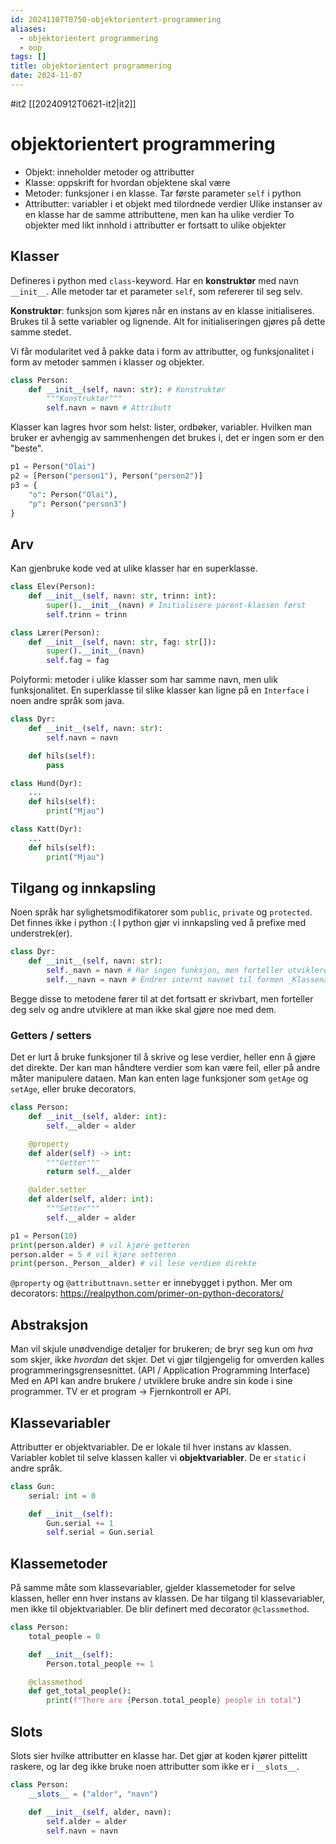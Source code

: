 ```yaml
---
id: 20241107T0750-objektorientert-programmering
aliases:
  - objektorientert programmering
  - oop
tags: []
title: objektorientert programmering
date: 2024-11-07
---
```


#it2 [[20240912T0621-it2|it2]]

# objektorientert programmering

- Objekt: inneholder metoder og attributter
- Klasse: oppskrift for hvordan objektene skal være
- Metoder: funksjoner i en klasse. Tar første parameter `self` i python
- Attributter: variabler i et objekt med tilordnede verdier
  Ulike instanser av en klasse har de samme attributtene, men kan ha ulike verdier
  To objekter med likt innhold i attributter er fortsatt to ulike objekter

## Klasser

Defineres i python med `class`-keyword. Har en **konstruktør** med navn `__init__`. Alle metoder tar et parameter `self`, som refererer til seg selv.

**Konstruktør**: funksjon som kjøres når en instans av en klasse initialiseres. Brukes til å sette variabler og lignende. Alt for initialiseringen gjøres på dette samme stedet.

Vi får modularitet ved å pakke data i form av attributter, og funksjonalitet i form av metoder sammen i klasser og objekter.

```py
class Person:
    def __init__(self, navn: str): # Konstruktør
        """Konstruktør"""
        self.navn = navn # Attributt
```

Klasser kan lagres hvor som helst: lister, ordbøker, variabler. Hvilken man bruker er avhengig av sammenhengen det brukes i, det er ingen som er den "beste".

```py
p1 = Person("Olai")
p2 = [Person("person1"), Person("person2")]
p3 = {
    "o": Person("Olai"),
    "p": Person("person3")
}
```

## Arv

Kan gjenbruke kode ved at ulike klasser har en superklasse.

```py
class Elev(Person):
    def __init__(self, navn: str, trinn: int):
        super().__init__(navn) # Initialisere parent-klassen først
        self.trinn = trinn

class Lærer(Person):
    def __init__(self, navn: str, fag: str[]):
        super().__init__(navn)
        self.fag = fag
```

Polyformi: metoder i ulike klasser som har samme navn, men ulik funksjonalitet. En superklasse til slike klasser kan ligne på en `Interface` i noen andre språk som java.

```py
class Dyr:
    def __init__(self, navn: str):
        self.navn = navn

    def hils(self):
        pass

class Hund(Dyr):
    ...
    def hils(self):
        print("Mjau")

class Katt(Dyr):
    ...
    def hils(self):
        print("Mjau")
```

## Tilgang og innkapsling

Noen språk har sylighetsmodifikatorer som `public`, `private` og `protected`. Det finnes ikke i python :(
I python gjør vi innkapsling ved å prefixe med understrek(er).

```py
class Dyr:
    def __init__(self, navn: str):
        self._navn = navn # Har ingen funksjon, men forteller utviklere at dette er privat
        self.__navn = navn # Endrer internt navnet til formen _Klassenavn__Variabelnavn, her _Dyr__navn
```

Begge disse to metodene fører til at det fortsatt er skrivbart, men forteller deg selv og andre utviklere at man ikke skal gjøre noe med dem.

### Getters / setters

Det er lurt å bruke funksjoner til å skrive og lese verdier, heller enn å gjøre det direkte. Der kan man håndtere verdier som kan være feil, eller på andre måter manipulere dataen. Man kan enten lage funksjoner som `getAge` og `setAge`, eller bruke decorators.

```py
class Person:
    def __init__(self, alder: int):
        self.__alder = alder

    @property
    def alder(self) -> int:
        """Getter"""
        return self.__alder

    @alder.setter
    def alder(self, alder: int):
        """Setter"""
        self.__alder = alder

p1 = Person(10)
print(person.alder) # vil kjøre getteren
person.alder = 5 # vil kjøre setteren
print(person._Person__alder) # vil lese verdien direkte
```

`@property` og `@attributtnavn.setter` er innebygget i python. Mer om decorators: https://realpython.com/primer-on-python-decorators/

## Abstraksjon

Man vil skjule unødvendige detaljer for brukeren; de bryr seg kun om _hva_ som skjer, ikke _hvordan_ det skjer.
Det vi gjør tilgjengelig for omverden kalles programmeringsgrensesnittet. (API / Application Programming Interface)
Med en API kan andre brukere / utviklere bruke andre sin kode i sine programmer. TV er et program -> Fjernkontroll er API.

## Klassevariabler

Attributter er objektvariabler. De er lokale til hver instans av klassen. Variabler koblet til selve klassen kaller vi **objektvariabler**. De er `static` i andre språk.

```py
class Gun:
    serial: int = 0

    def __init__(self):
        Gun.serial += 1
        self.serial = Gun.serial
```

## Klassemetoder

På samme måte som klassevariabler, gjelder klassemetoder for selve klassen, heller enn hver instans av klassen. De har tilgang til klassevariabler, men ikke til objektvariabler. De blir definert med decorator `@classmethod`.

```py
class Person:
    total_people = 0

    def __init__(self):
        Person.total_people += 1

    @classmethod
    def get_total_people():
        print(f"There are {Person.total_people} people in total")
```

## Slots

Slots sier hvilke attributter en klasse har. Det gjør at koden kjører pittelitt raskere, og lar deg ikke bruke noen attributter som ikke er i `__slots__`.

```py
class Person:
    __slots__ = ("alder", "navn")

    def __init__(self, alder, navn):
        self.alder = alder
        self.navn = navn
```
